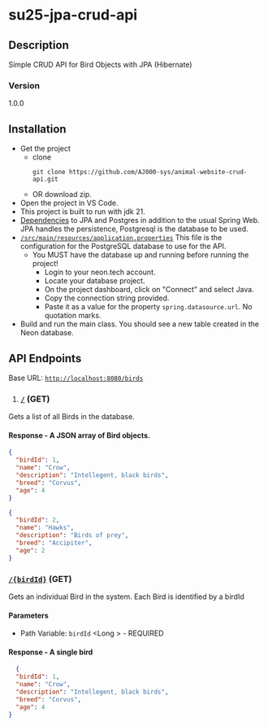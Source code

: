 # su25-jpa-crud-api
## Description
Simple CRUD API for Bird Objects with JPA (Hibernate)

### Version
1.0.0

## Installation
- Get the project
    - clone
        ```
      git clone https://github.com/AJ000-sys/animal-website-crud-api.git
        ```
    - OR download zip.
- Open the project in VS Code.
- This project is built to run with jdk 21.
- [Dependencies](https://github.com/uncg-csc340/su25-jpa-crud-api/blob/3149ec363e4aae4baebe6f755df7d4c2d79c9d2c/pom.xml#L32) to JPA and Postgres in addition to the usual Spring Web. JPA handles the persistence, Postgresql is the database to be used.
- [`/src/main/resources/application.properties`](https://github.com/uncg-csc340/su25-jpa-crud-api/blob/main/src/main/resources/application.properties) This file  is the configuration for the PostgreSQL database to use for the API.
  - You MUST have the database up and running before running the project!
    - Login to your neon.tech account.
    - Locate your database project.
    - On the project dashboard, click on "Connect" and select Java.
    - Copy the connection string provided.
    - Paste it as a value for the property `spring.datasource.url`. No quotation marks.
- Build and run the main class. You should see a new table created in the Neon database.

## API Endpoints
Base URL: [`http://localhost:8080/birds`](http://localhost:8080/birds)


1. ### [`/`](http://localhost:8080/birds) (GET)
Gets a list of all Birds in the database.

#### Response - A JSON array of Bird objects.

```json
{
  "birdId": 1,
  "name": "Crow",
  "description": "Intellegent, black birds",
  "breed": "Corvus",
  "age": 4
}

{
  "birdId": 2,
  "name": "Hawks",
  "description": "Birds of prey",
  "breed": "Accipiter",
  "age": 2
}
```

### [`/{birdId}`](http://localhost:8080/birds/1) (GET)
Gets an individual Bird in the system. Each Bird is identified by a birdId

#### Parameters
- Path Variable: `birdId` &lt;Long &gt; - REQUIRED

#### Response - A single bird

```json
  {
  "birdId": 1,
  "name": "Crow",
  "description": "Intellegent, black birds",
  "breed": "Corvus",
  "age": 4
}
```